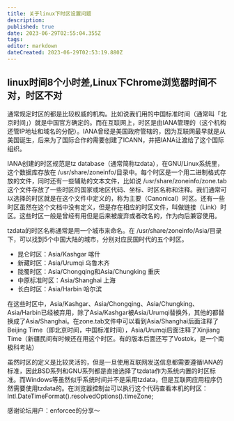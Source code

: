 ```yaml
---
title: 关于linux下时区设置问题
description: 
published: true
date: 2023-06-29T02:55:04.355Z
tags: 
editor: markdown
dateCreated: 2023-06-29T02:53:19.880Z
---
```


## linux时间8个小时差,Linux下Chrome浏览器时间不对，时区不对

通常规定时区的都是比较权威的机构。比如说我们用的中国标准时间（通常叫「北京时间」）就是中国官方确定的。而在互联网上，时区是由IANA管理的（这个机构还管IP地址和域名的分配）。IANA曾经是美国政府管辖的，因为互联网最早就是从美国诞生，后来为了国际合作的需要创建了ICANN，并把IANA让渡给了这个国际组织。

IANA创建的时区规范是tz database（通常简称tzdata），在GNU/Linux系统里，这个数据库存放在 /usr/share/zoneinfo/目录中。每个时区是一个用二进制格式存放的文件，同时还有一些辅助的文本文件，比如说 /usr/share/zoneinfo/zone.tab这个文件存放了一些时区的国家或地区代码、坐标、时区名称和注释。我们通常可以选择的时区就是在这个文件中定义的，称为主要（Canonical）时区。还有一些时区虽然在这个文档中没有定义，但是存在相应的时区文件，叫做链接（Link）时区。这些时区一般是曾经有用但是后来被废弃或者改名的，作为向后兼容使用。

tzdata的时区名称通常是用一个城市来命名。在 /usr/share/zoneinfo/Asia/目录下，可以找到5个中国大陆的城市，分别对应民国时代的五个时区。

- 昆仑时区：Asia/Kashgar 喀什
- 新藏时区：Asia/Urumqi 乌鲁木齐
- 陇蜀时区：Asia/Chongqing和Asia/Chungking 重庆
- 中原标准时区：Asia/Shanghai 上海
- 长白时区：Asia/Harbin 哈尔滨

在这些时区中，Asia/Kashgar、Asia/Chongqing、Asia/Chungking、Asia/Harbin已经被弃用，除了Asia/Kashgar被Asia/Urumqi替换外，其他的都替换成了Asia/Shanghai。在zone.tab文件中可以看到Asia/Shanghai后面注释了Beijing Time（即北京时间，中国标准时间），Asia/Urumqi后面注释了Xinjiang Time（新疆民间有时候还在用这个时区。有的版本后面还写了Vostok，是一个南极科考站）

虽然时区的定义是比较灵活的，但是一旦使用互联网发送信息都需要遵循IANA的标准，因此BSD系列和GNU系列都是直接选择了tzdata作为系统内置的时区标准。而Windows等虽然似乎系统时间并不是采用tzdata，但是互联网应用程序仍然需要使用tzdata的。在浏览器控制台可以执行这个代码查看本机的时区：Intl.DateTimeFormat().resolvedOptions().timeZone;

感谢论坛用户：enforcee的分享～